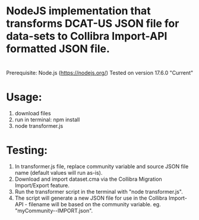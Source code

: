 # NodeJS implementation that transforms DCAT-US JSON file for data-sets to Collibra Import-API formatted JSON file.
#
Prerequisite: Node.js (https://nodejs.org/) Tested on version 17.6.0 "Current"
# Usage: 
1. download files
2. run in terminal: npm install
3. node transformer.js
#
# Testing:

1. In transformer.js file, replace community variable and source JSON file name (default values will run as-is).
2. Download and import dataset.cma via the Collibra Migration Import/Export feature.
3. Run the transformer script in the terminal with "node transformer.js".
4. The script will generate a new JSON file for use in the Collibra Import-API - filename will be based on the community variable. eg. "myCommunity--IMPORT.json".
